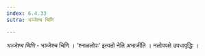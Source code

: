 ```yaml
---
index: 6.4.33
sutra: भञ्जेश्च चिणि

---
```

_भञ्जेश्च चिणि_ - भञ्जेश्च चिणि । 'श्नान्नलोपः' इत्यतो नेति अभाजीति । नलोपपक्षे उपधावृद्धिः ।
